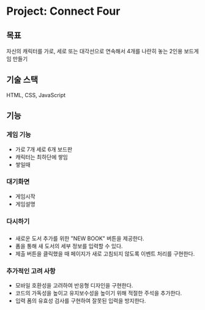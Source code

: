 # Project: Connect Four
## 목표
자신의 캐릭터를 가로, 세로 또는 대각선으로 연속해서 4개를 나란히 놓는 2인용 보드게임 만들기

## 기술 스택
HTML, CSS, JavaScript
## 기능
### 게임 기능
- 가로 7개 세로 6개 보드판
- 캐릭터는 최하단에 쌓임
- 쌓일때 

### 대기화면
- 게임시작
- 게임설명
### 다시하기

### 
- 새로운 도서 추가를 위한 "NEW BOOK" 버튼을 제공한다.
- 폼을 통해 새 도서의 세부 정보를 입력할 수 있다.
- 제출 버튼을 클릭했을 때 페이지가 새로 고침되지 않도록 이벤트 처리를 구현한다.
### 추가적인 고려 사항
- 모바일 호환성을 고려하여 반응형 디자인을 구현한다.
- 코드의 가독성을 높이고 유지보수성을 높이기 위해 적절한 주석을 추가한다.
- 입력 폼의 유효성 검사를 구현하여 잘못된 입력을 방지한다.